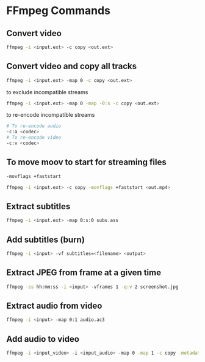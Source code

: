 # FFmpeg Commands

## Convert video

```sh
ffmpeg -i <input.ext> -c copy <out.ext>
```

## Convert video and copy all tracks

```sh
ffmpeg -i <input.ext> -map 0 -c copy <out.ext>
```

to exclude incompatible streams

```sh
ffmpeg -i <input.ext> -map 0 -map -0:s -c copy <out.ext>
```

to re-encode incompatible streams

```sh
# To re-encode audio
-c:a <codec>
# To re-encode video
-c:v <codec>
```

## To move moov to start for streaming files

```sh
-movflags +faststart
```

```sh
ffmpeg -i <input.ext> -c copy -movflags +faststart <out.mp4>
```

## Extract subtitles

```sh
ffmpeg -i <input.ext> -map 0:s:0 subs.ass
```

## Add subtitles (burn)

```sh
ffmpeg -i <input> -vf subtitles=<filename> <output>
```

## Extract JPEG from frame at a given time

```sh
ffmpeg -ss hh:mm:ss -i <input> -vframes 1 -q:v 2 screenshot.jpg
```

## Extract audio from video

```sh
ffmpeg -i <input> -map 0:1 audio.ac3
```

## Add audio to video

```sh
ffmpeg -i <input_video> -i <input_audio> -map 0 -map 1 -c copy -metadata:s:a:1 title="Eng" -metadata:s:a:1 language=eng <output>
```
